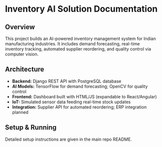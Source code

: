 # Inventory AI Solution Documentation

## Overview
This project builds an AI-powered inventory management system for Indian manufacturing industries. It includes demand forecasting, real-time inventory tracking, automated supplier reordering, and quality control via computer vision.

## Architecture
- **Backend:** Django REST API with PostgreSQL database
- **AI Models:** TensorFlow for demand forecasting; OpenCV for quality control
- **Frontend:** Dashboard built with HTML/JS (expandable to React/Angular)
- **IoT:** Simulated sensor data feeding real-time stock updates
- **Integration:** Supplier API for automated reordering; ERP integration planned

## Setup & Running
Detailed setup instructions are given in the main repo README.
